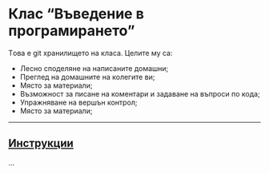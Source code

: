 Клас “Въведение в програмирането”
=========
Tова е git хранилището на класа.
Целите му са:
- Лесно споделяне на написаните домашни;
- Преглед на домашните на колегите ви;
- Място за материали;
- Възможност за писане на коментари и задаване на въпроси по кода;
- Упражняване на вершън контрол;
- Място за материали;

----
## [Инструкции](https://github.com/telebid-class/201404-intro/wiki)

...
